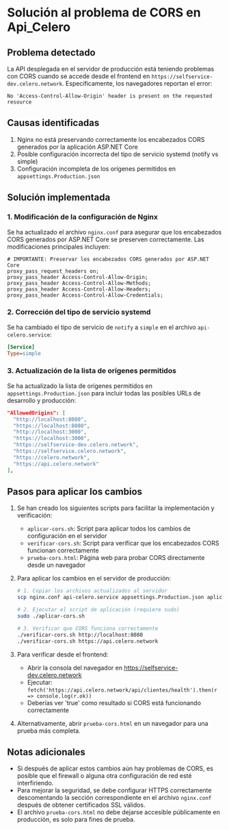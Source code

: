 # Solución al problema de CORS en Api_Celero

## Problema detectado
La API desplegada en el servidor de producción está teniendo problemas con CORS cuando se accede desde el frontend en `https://selfservice-dev.celero.network`. Específicamente, los navegadores reportan el error:

```
No 'Access-Control-Allow-Origin' header is present on the requested resource
```

## Causas identificadas
1. Nginx no está preservando correctamente los encabezados CORS generados por la aplicación ASP.NET Core
2. Posible configuración incorrecta del tipo de servicio systemd (notify vs simple)
3. Configuración incompleta de los orígenes permitidos en `appsettings.Production.json`

## Solución implementada

### 1. Modificación de la configuración de Nginx
Se ha actualizado el archivo `nginx.conf` para asegurar que los encabezados CORS generados por ASP.NET Core se preserven correctamente. Las modificaciones principales incluyen:

```nginx
# IMPORTANTE: Preservar los encabezados CORS generados por ASP.NET Core
proxy_pass_request_headers on;
proxy_pass_header Access-Control-Allow-Origin;
proxy_pass_header Access-Control-Allow-Methods;
proxy_pass_header Access-Control-Allow-Headers;
proxy_pass_header Access-Control-Allow-Credentials;
```

### 2. Corrección del tipo de servicio systemd
Se ha cambiado el tipo de servicio de `notify` a `simple` en el archivo `api-celero.service`:

```ini
[Service]
Type=simple
```

### 3. Actualización de la lista de orígenes permitidos
Se ha actualizado la lista de orígenes permitidos en `appsettings.Production.json` para incluir todas las posibles URLs de desarrollo y producción:

```json
"AllowedOrigins": [
  "http://localhost:8080",
  "https://localhost:8080",
  "http://localhost:3000",
  "https://localhost:3000",
  "https://selfservice-dev.celero.network",
  "https://selfservice.celero.network",
  "https://celero.network",
  "https://api.celero.network"
],
```

## Pasos para aplicar los cambios

1. Se han creado los siguientes scripts para facilitar la implementación y verificación:

   - `aplicar-cors.sh`: Script para aplicar todos los cambios de configuración en el servidor
   - `verificar-cors.sh`: Script para verificar que los encabezados CORS funcionan correctamente
   - `prueba-cors.html`: Página web para probar CORS directamente desde un navegador

2. Para aplicar los cambios en el servidor de producción:

   ```bash
   # 1. Copiar los archivos actualizados al servidor
   scp nginx.conf api-celero.service appsettings.Production.json aplicar-cors.sh verificar-cors.sh prueba-cors.html usuario@servidor:/ruta/de/destino/

   # 2. Ejecutar el script de aplicación (requiere sudo)
   sudo ./aplicar-cors.sh

   # 3. Verificar que CORS funciona correctamente
   ./verificar-cors.sh http://localhost:8080
   ./verificar-cors.sh https://api.celero.network
   ```

3. Para verificar desde el frontend:
   - Abrir la consola del navegador en https://selfservice-dev.celero.network
   - Ejecutar: `fetch('https://api.celero.network/api/clientes/health').then(r => console.log(r.ok))`
   - Deberías ver 'true' como resultado si CORS está funcionando correctamente

4. Alternativamente, abrir `prueba-cors.html` en un navegador para una prueba más completa.

## Notas adicionales

- Si después de aplicar estos cambios aún hay problemas de CORS, es posible que el firewall o alguna otra configuración de red esté interfiriendo.
- Para mejorar la seguridad, se debe configurar HTTPS correctamente descomentando la sección correspondiente en el archivo `nginx.conf` después de obtener certificados SSL válidos.
- El archivo `prueba-cors.html` no debe dejarse accesible públicamente en producción, es solo para fines de prueba.
